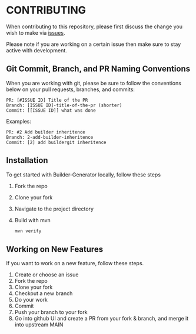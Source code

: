 # CONTRIBUTING

When contributing to this repository, please first discuss the change you wish to make via [issues](https://github.com/rigd-loxia/builder-generator/issues).

Please note if you are working on a certain issue then make sure to stay active with development.

## Git Commit, Branch, and PR Naming Conventions

When you are working with git, please be sure to follow the conventions below on your pull requests, branches, and commits:

```text
PR: [#ISSUE ID] Title of the PR
Branch: [ISSUE ID]-title-of-the-pr (shorter)
Commit: [[ISSUE ID]] what was done
```

Examples:

```text
PR: #2 Add builder inheritence
Branch: 2-add-builder-inheritence
Commit: [2] add buildergit inheritence
```

## Installation

To get started with Builder-Generator locally, follow these steps

1. Fork the repo
2. Clone your fork
3. Navigate to the project directory
4. Build with mvn

   ```sh
   mvn verify
   ```

## Working on New Features

If you want to work on a new feature, follow these steps.

1. Create or choose an issue
2. Fork the repo
3. Clone your fork
4. Checkout a new branch
5. Do your work
6. Commit
7. Push your branch to your fork
8. Go into github UI and create a PR from your fork & branch, and merge it into upstream MAIN